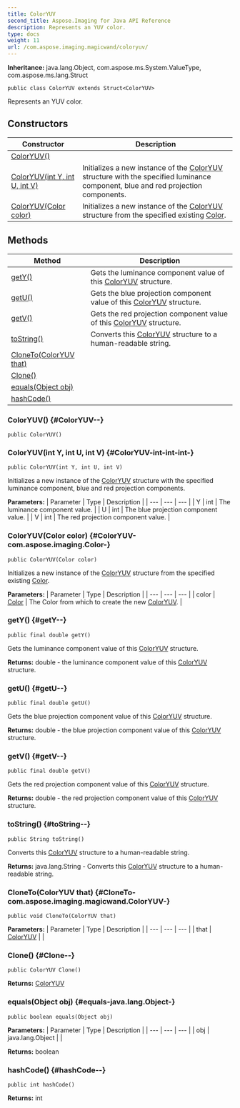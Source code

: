 ```yaml
---
title: ColorYUV
second_title: Aspose.Imaging for Java API Reference
description: Represents an YUV color.
type: docs
weight: 11
url: /com.aspose.imaging.magicwand/coloryuv/
---
```

**Inheritance:**
java.lang.Object, com.aspose.ms.System.ValueType, com.aspose.ms.lang.Struct
```
public class ColorYUV extends Struct<ColorYUV>
```

Represents an YUV color.
## Constructors

| Constructor | Description |
| --- | --- |
| [ColorYUV()](#ColorYUV--) |  |
| [ColorYUV(int Y, int U, int V)](#ColorYUV-int-int-int-) | Initializes a new instance of the [ColorYUV](../../com.aspose.imaging.magicwand/coloryuv) structure with the specified luminance component, blue and red projection components. |
| [ColorYUV(Color color)](#ColorYUV-com.aspose.imaging.Color-) | Initializes a new instance of the [ColorYUV](../../com.aspose.imaging.magicwand/coloryuv) structure from the specified existing [Color](../../com.aspose.imaging/color). |
## Methods

| Method | Description |
| --- | --- |
| [getY()](#getY--) | Gets the luminance component value of this [ColorYUV](../../com.aspose.imaging.magicwand/coloryuv) structure. |
| [getU()](#getU--) | Gets the blue projection component value of this [ColorYUV](../../com.aspose.imaging.magicwand/coloryuv) structure. |
| [getV()](#getV--) | Gets the red projection component value of this [ColorYUV](../../com.aspose.imaging.magicwand/coloryuv) structure. |
| [toString()](#toString--) | Converts this [ColorYUV](../../com.aspose.imaging.magicwand/coloryuv) structure to a human-readable string. |
| [CloneTo(ColorYUV that)](#CloneTo-com.aspose.imaging.magicwand.ColorYUV-) |  |
| [Clone()](#Clone--) |  |
| [equals(Object obj)](#equals-java.lang.Object-) |  |
| [hashCode()](#hashCode--) |  |
### ColorYUV() {#ColorYUV--}
```
public ColorYUV()
```


### ColorYUV(int Y, int U, int V) {#ColorYUV-int-int-int-}
```
public ColorYUV(int Y, int U, int V)
```


Initializes a new instance of the [ColorYUV](../../com.aspose.imaging.magicwand/coloryuv) structure with the specified luminance component, blue and red projection components.

**Parameters:**
| Parameter | Type | Description |
| --- | --- | --- |
| Y | int | The luminance component value. |
| U | int | The blue projection component value. |
| V | int | The red projection component value. |

### ColorYUV(Color color) {#ColorYUV-com.aspose.imaging.Color-}
```
public ColorYUV(Color color)
```


Initializes a new instance of the [ColorYUV](../../com.aspose.imaging.magicwand/coloryuv) structure from the specified existing [Color](../../com.aspose.imaging/color).

**Parameters:**
| Parameter | Type | Description |
| --- | --- | --- |
| color | [Color](../../com.aspose.imaging/color) | The Color from which to create the new [ColorYUV](../../com.aspose.imaging.magicwand/coloryuv). |

### getY() {#getY--}
```
public final double getY()
```


Gets the luminance component value of this [ColorYUV](../../com.aspose.imaging.magicwand/coloryuv) structure.

**Returns:**
double - the luminance component value of this [ColorYUV](../../com.aspose.imaging.magicwand/coloryuv) structure.
### getU() {#getU--}
```
public final double getU()
```


Gets the blue projection component value of this [ColorYUV](../../com.aspose.imaging.magicwand/coloryuv) structure.

**Returns:**
double - the blue projection component value of this [ColorYUV](../../com.aspose.imaging.magicwand/coloryuv) structure.
### getV() {#getV--}
```
public final double getV()
```


Gets the red projection component value of this [ColorYUV](../../com.aspose.imaging.magicwand/coloryuv) structure.

**Returns:**
double - the red projection component value of this [ColorYUV](../../com.aspose.imaging.magicwand/coloryuv) structure.
### toString() {#toString--}
```
public String toString()
```


Converts this [ColorYUV](../../com.aspose.imaging.magicwand/coloryuv) structure to a human-readable string.

**Returns:**
java.lang.String - Converts this [ColorYUV](../../com.aspose.imaging.magicwand/coloryuv) structure to a human-readable string.
### CloneTo(ColorYUV that) {#CloneTo-com.aspose.imaging.magicwand.ColorYUV-}
```
public void CloneTo(ColorYUV that)
```




**Parameters:**
| Parameter | Type | Description |
| --- | --- | --- |
| that | [ColorYUV](../../com.aspose.imaging.magicwand/coloryuv) |  |

### Clone() {#Clone--}
```
public ColorYUV Clone()
```




**Returns:**
[ColorYUV](../../com.aspose.imaging.magicwand/coloryuv)
### equals(Object obj) {#equals-java.lang.Object-}
```
public boolean equals(Object obj)
```




**Parameters:**
| Parameter | Type | Description |
| --- | --- | --- |
| obj | java.lang.Object |  |

**Returns:**
boolean
### hashCode() {#hashCode--}
```
public int hashCode()
```




**Returns:**
int
